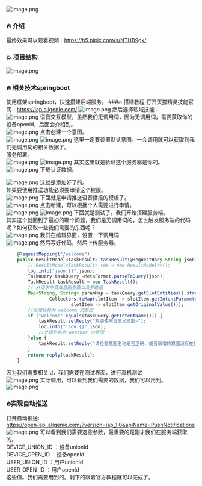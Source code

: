 ![image.png](https://ucc.alicdn.com/pic/developer-ecology/828c06c1dbea4311adda624740ada153.png)
### 🔥  介绍

最终效果可以观看视频：https://h5.pipix.com/s/NTHB9gk/
### 💥  项目结构

![image.png](https://ucc.alicdn.com/pic/developer-ecology/1c5696dd4aef487f9cf8685a87346bbf.png)
### 🔥  相关技术springboot

使用框架springboot，快速搭建后端服务。
###🔥  搭建教程
打开天猫精灵技能官网：https://iap.aligenie.com/
![image.png](https://ucc.alicdn.com/pic/developer-ecology/4d3b8977ac6d433ab26d00e3f1b338e2.png)
然后选择私域技能：  
![image.png](https://ucc.alicdn.com/pic/developer-ecology/73fea72fda114d5b8ff723f22685727e.png)
语音交互模型，虽然我们无调用词，因为无调用词，需要获取你的设备openid，后面会介绍到。  
![image.png](https://ucc.alicdn.com/pic/developer-ecology/3bf3bcf0778643bbb7cb72c8d88ef8a1.png)
点击创建一个意图。  
![image.png](https://ucc.alicdn.com/pic/developer-ecology/60c90f2732184c9c8c63725d3c365500.png)
![image.png](https://ucc.alicdn.com/pic/developer-ecology/967176c9065641f6baf05dea599a831a.png)
这里一定要设置默认意图。一会调用就可以获取到我们无调用词的相关数据了。  
服务部署。  
![image.png](https://ucc.alicdn.com/pic/developer-ecology/1f60de1c3f074a82862e65b5b534145e.png)
![image.png](https://ucc.alicdn.com/pic/developer-ecology/693ccebca4434aa2b3bd917732d3ebcb.png)
其实这里就是验证这个服务器是你的。  
![image.png](https://ucc.alicdn.com/pic/developer-ecology/43993dab7fce4778a02ca0788ea2fef1.png)
下载认证数据。

![image.png](https://ucc.alicdn.com/pic/developer-ecology/da69f25d9867432a94439e588ad862a3.png)
这就是添加好了的。  
如果要使用推送功能必须要申请这个权限。  
![image.png](https://ucc.alicdn.com/pic/developer-ecology/657ea84a268244ff8e74ce981d858a34.png)
下面就是申请推送语音播报的模板了。  
![image.png](https://ucc.alicdn.com/pic/developer-ecology/f01acb700f264b6698407ec0bd2ca0a9.png)
点击新建，可以根据个人需要进行申请。  
![image.png](https://ucc.alicdn.com/pic/developer-ecology/453025e745134753af1e28f2e4703277.png)
![image.png](https://ucc.alicdn.com/pic/developer-ecology/ac27d7d5e22c42f19bf9b6deb9ede101.png)
下面就是测试了。我们开始搭建服务端。  
其实这个就回到了最初的哪个问题，我们是无调用词的，怎么触发服务端的代码呢？如何获取一些我们需要的东西呢？  
![image.png](https://ucc.alicdn.com/pic/developer-ecology/28e1dce4056f4da4b0b665c74b0fb029.png)
我们在编辑界面，设置一下调用词  
![image.png](https://ucc.alicdn.com/pic/developer-ecology/74c48598becb4dcba045cc819fd36319.png)
然后写好代码，然后上传服务器。
```js
    @RequestMapping("/welcome")
    public ResultModel<TaskResult> taskResult(@RequestBody String json){
        // ResultModel<TaskResult> res = new ResultModel<>();
        log.info("json:{}",json);
        TaskQuery taskQuery =MetaFormat.parseToQuery(json);
        TaskResult taskResult = new TaskResult();
        // 从请求中获取意图参数以及参数值
        Map<String, String> paramMap = taskQuery.getSlotEntities().stream().collect(
                Collectors.toMap(slotItem -> slotItem.getIntentParameterName(),
                        slotItem -> slotItem.getOriginalValue()));
        //处理名称为 welcome 的意图
        if ("welcome".equals(taskQuery.getIntentName())) {
            taskResult.setReply("欢迎使用自定义技能~");
            log.info("json:{}",json);
            //处理名称为 weather 的意图
        }else {
            taskResult.setReply("请检查意图名称是否正确，或者新增的意图没有在代码里添加对应的处理分支。");
        }
        return reply(taskResult);
    }
```  
因为我们需要相关id，我们需要在测试界面，进行真机测试  
![image.png](https://ucc.alicdn.com/pic/developer-ecology/0fbaf4781c864eaea7e9865e85fb742c.png)
实际调用，可以看到我们需要的数据，我们可以用到。  
![image.png](https://ucc.alicdn.com/pic/developer-ecology/274ecd65615649c8998fb7f389773207.png)
### 🔥实现自动推送

打开自动推送:  
https://open-api.aligenie.com/?version=iap_1.0&apiName=PushNotifications  
![image.png](https://ucc.alicdn.com/pic/developer-ecology/5698bdb0876a4a45be4b4612cef8ec9b.png)
可以看到我们需要这些参数，最重要的是刚才我们在服务端获取的。  
DEVICE_UNION_ID ：设备unionId  
DEVICE_OPEN_ID ：设备openId  
USER_UNION_ID ：用户unionId  
USER_OPEN_ID ：用户openId  
这些值。我们需要用到的。剩下的跟着官方教程就可以完成了。  
